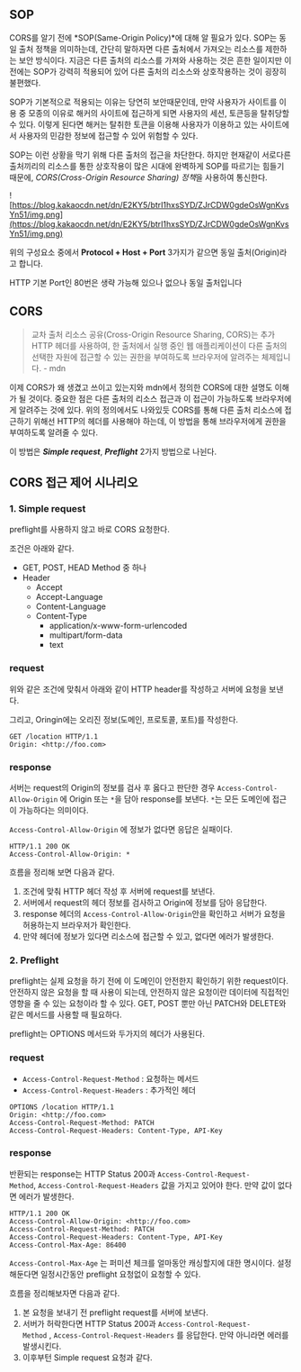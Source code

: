 ## SOP

CORS를 알기 전에 *SOP(Same-Origin Policy)*에 대해 알 필요가 있다. SOP는 동일 출처 정책을 의미하는데, 간단히 말하자면 다른 출처에서 가져오는 리소스를 제한하는 보안 방식이다. 지금은 다른 출처의 리소스를 가져와 사용하는 것은 흔한 일이지만 이전에는 SOP가 강력히 적용되어 있어 다른 출처의 리소스와 상호작용하는 것이 굉장히 불편했다.

SOP가 기본적으로 적용되는 이유는 당연히 보안때문인데, 만약 사용자가 사이트를 이용 중 모종의 이유로 해커의 사이트에 접근하게 되면 사용자의 세션, 토큰등을 탈취당할 수 있다. 이렇게 된다면 해커는 탈취한 토큰을 이용해 사용자가 이용하고 있는 사이트에서 사용자의 민감한 정보에 접근할 수 있어 위험할 수 있다.

SOP는 이런 상황을 막기 위해 다른 출처의 접근을 차단한다. 하지만 현재같이 서로다른 출처끼리의 리소스를 통한 상호작용이 많은 시대에 완벽하게 SOP를 따르기는 힘들기 때문에, *CORS(Cross-Origin Resource Sharing) 정책*을 사용하여 통신한다.

![https://blog.kakaocdn.net/dn/E2KY5/btrI1hxsSYD/ZJrCDW0gdeOsWgnKvsYn51/img.png](https://blog.kakaocdn.net/dn/E2KY5/btrI1hxsSYD/ZJrCDW0gdeOsWgnKvsYn51/img.png)

위의 구성요소 중에서 **Protocol + Host + Port** 3가지가 같으면 동일 출처(Origin)라고 합니다.   

HTTP 기본 Port인 80번은 생략 가능해 있으나 없으나 동일 출처입니다

## CORS

> 교차 출처 리소스 공유(Cross-Origin Resource Sharing, CORS)는 추가 HTTP 헤더를 사용하여, 한 출처에서 실행 중인 웹 애플리케이션이 다른 출처의 선택한 자원에 접근할 수 있는 권한을 부여하도록 브라우저에 알려주는 체제입니다. - mdn
> 

이제 CORS가 왜 생겼고 쓰이고 있는지와 mdn에서 정의한 CORS에 대한 설명도 이해가 될 것이다. 중요한 점은 다른 출처의 리소스 접근과 이 접근이 가능하도록 브라우저에게 알려주는 것에 있다. 위의 정의에서도 나와있듯 CORS를 통해 다른 출처 리소스에 접근하기 위해선 HTTP의 헤더를 사용해야 하는데, 이 방법을 통해 브라우저에게 권한을 부여하도록 알려줄 수 있다.

이 방법은 ***Simple request***, ***Preflight*** 2가지 방법으로 나뉜다.

## CORS 접근 제어 시나리오

### 1. Simple request

preflight를 사용하지 않고 바로 CORS 요청한다.

조건은 아래와 같다.

- GET, POST, HEAD Method 중 하나
- Header
    - Accept
    - Accept-Language
    - Content-Language
    - Content-Type
        - application/x-www-form-urlencoded
        - multipart/form-data
        - text

### request

위와 같은 조건에 맞춰서 아래와 같이 HTTP header를 작성하고 서버에 요청을 보낸다.

그리고, Oringin에는 오리진 정보(도메인, 프로토콜, 포트)를 작성한다.

```
GET /location HTTP/1.1
Origin: <http://foo.com>

```

### response

서버는 request의 Origin의 정보를 검사 후 옳다고 판단한 경우 `Access-Control-Allow-Origin` 에 Origin 또는 `*`을 담아 response를 보낸다. `*`는 모든 도메인에 접근이 가능하다는 의미이다.

`Access-Control-Allow-Origin` 에 정보가 없다면 응답은 실패이다.

```
HTTP/1.1 200 OK
Access-Control-Allow-Origin: *

```

흐름을 정리해 보면 다음과 같다.

1. 조건에 맞춰 HTTP 헤더 작성 후 서버에 request를 보낸다.
2. 서버에서 request의 헤더 정보를 검사하고 Origin에 정보를 담아 응답한다.
3. response 헤더의 `Access-Control-Allow-Origin`안을 확인하고 서버가 요청을 허용하는지 브라우저가 확인한다.
4. 만약 헤더에 정보가 있다면 리소스에 접근할 수 있고, 없다면 에러가 발생한다.

### 2. Preflight

preflight는 실제 요청을 하기 전에 이 도메인이 안전한지 확인하기 위한 request이다. 안전하지 않은 요청을 할 때 사용이 되는데, 안전하지 않은 요청이란 데이터에 직접적인 영향을 줄 수 있는 요청이라 할 수 있다. GET, POST 뿐만 아닌 PATCH와 DELETE와 같은 메서드를 사용할 때 필요하다.

preflight는 OPTIONS 메서드와 두가지의 헤더가 사용된다.

### request

  - `Access-Control-Request-Method` : 요청하는 메서드
  - `Access-Control-Request-Headers` : 추가적인 헤더

```
OPTIONS /location HTTP/1.1
Origin: <http://foo.com>
Access-Control-Request-Method: PATCH
Access-Control-Request-Headers: Content-Type, API-Key

```

### response

반환되는 response는 HTTP Status 200과 `Access-Control-Request-Method`, `Access-Control-Request-Headers` 값을 가지고 있어야 한다. 만약 값이 없다면 에러가 발생한다.

```
HTTP/1.1 200 OK
Access-Control-Allow-Origin: <http://foo.com>
Access-Control-Request-Method: PATCH
Access-Control-Request-Headers: Content-Type, API-Key
Access-Control-Max-Age: 86400

```

`Access-Control-Max-Age` 는 퍼미션 체크를 얼마동안 캐싱할지에 대한 명시이다. 설정해둔다면 일정시간동안 preflight 요청없이 요청할 수 있다.

흐름을 정리해보자면 다음과 같다.

1. 본 요청을 보내기 전 preflight request를 서버에 보낸다.
2. 서버가 허락한다면 HTTP Status 200과 `Access-Control-Request-Method` , `Access-Control-Request-Headers` 를 응답한다. 만약 아니라면 에러를 발생시킨다.
3. 이후부턴 Simple request 요청과 같다.

